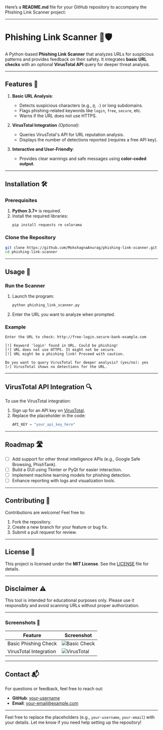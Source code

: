 Here’s a **README.md** file for your GitHub repository to accompany the Phishing Link Scanner project:

---

# Phishing Link Scanner 🔗🛡️

A Python-based **Phishing Link Scanner** that analyzes URLs for suspicious patterns and provides feedback on their safety. It integrates **basic URL checks** with an optional **VirusTotal API** query for deeper threat analysis.

---

## Features 🌟

1. **Basic URL Analysis**:
   - Detects suspicious characters (e.g., `@`, `-`) or long subdomains.
   - Flags phishing-related keywords like `login`, `free`, `secure`, etc.
   - Warns if the URL does not use HTTPS.

2. **VirusTotal Integration** *(Optional)*:
   - Queries VirusTotal's API for URL reputation analysis.
   - Displays the number of detections reported (requires a free API key).

3. **Interactive and User-Friendly**:
   - Provides clear warnings and safe messages using **color-coded output**.

---

## Installation 🛠️

### Prerequisites
1. **Python 3.7+** is required.
2. Install the required libraries:
   ```bash
   pip install requests re colorama
   ```

### Clone the Repository
```bash
git clone https://github.com/MokshagnaAnurag/phishing-link-scanner.git
cd phishing-link-scanner
```

---

## Usage 🚀

### Run the Scanner
1. Launch the program:
   ```bash
   python phishing_link_scanner.py
   ```
2. Enter the URL you want to analyze when prompted.

### Example
```
Enter the URL to check: http://free-login.secure-bank-example.com

[!] Keyword 'login' found in URL. Could be phishing!
[!] URL does not use HTTPS. It might not be secure.
[!] URL might be a phishing link! Proceed with caution.

Do you want to query VirusTotal for deeper analysis? (yes/no): yes
[✓] VirusTotal shows no detections for the URL.
```

---

## VirusTotal API Integration 🔍

To use the VirusTotal integration:
1. Sign up for an API key on [VirusTotal](https://www.virustotal.com/gui/join-us).
2. Replace the placeholder in the code:
   ```python
   API_KEY = "your_api_key_here"
   ```

---

## Roadmap 🛣️

- [ ] Add support for other threat intelligence APIs (e.g., Google Safe Browsing, PhishTank).
- [ ] Build a GUI using Tkinter or PyQt for easier interaction.
- [ ] Implement machine learning models for phishing detection.
- [ ] Enhance reporting with logs and visualization tools.

---

## Contributing 🤝

Contributions are welcome! Feel free to:
1. Fork the repository.
2. Create a new branch for your feature or bug fix.
3. Submit a pull request for review.

---

## License 📜

This project is licensed under the **MIT License**. See the [LICENSE](LICENSE) file for details.

---

## Disclaimer ⚠️

This tool is intended for educational purposes only. Please use it responsibly and avoid scanning URLs without proper authorization.

---

### Screenshots 📸

| **Feature**                | **Screenshot**                          |
|----------------------------|------------------------------------------|
| Basic Phishing Check       | ![Basic Check](screenshots/basic-check.png) |
| VirusTotal Integration     | ![VirusTotal](screenshots/virustotal.png)  |

---

## Contact 📬

For questions or feedback, feel free to reach out:
- **GitHub**: [your-username](https://github.com/your-username)
- **Email**: your-email@example.com

---

Feel free to replace the placeholders (e.g., `your-username`, `your-email`) with your details. Let me know if you need help setting up the repository!
